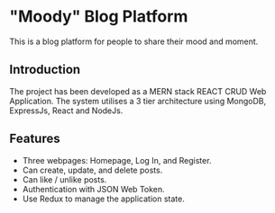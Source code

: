 # "Moody" Blog Platform

This is a blog platform for people to share their mood and moment. 

## Introduction
The project has been developed as a MERN stack REACT CRUD Web Application. The system utilises a 3 tier architecture using MongoDB, ExpressJs, React and NodeJs.

## Features
- Three webpages: Homepage, Log In, and Register.
- Can create, update, and delete posts.
- Can like / unlike posts.
- Authentication with JSON Web Token.
- Use Redux to manage the application state.
